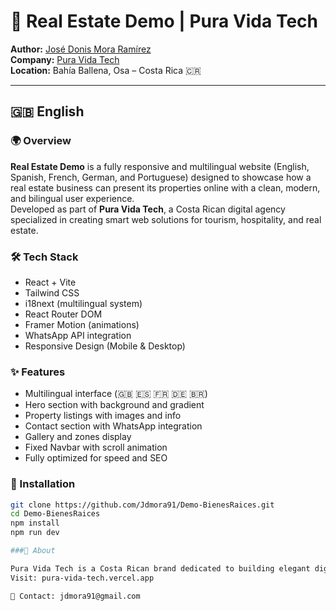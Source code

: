 # 🏡 Real Estate Demo | Pura Vida Tech

**Author:** [José Donis Mora Ramírez](https://github.com/Jdmora91)  
**Company:** [Pura Vida Tech](https://pura-vida-tech.vercel.app)  
**Location:** Bahía Ballena, Osa – Costa Rica 🇨🇷  

---

## 🇬🇧 English

### 🌍 Overview
**Real Estate Demo** is a fully responsive and multilingual website (English, Spanish, French, German, and Portuguese) designed to showcase how a real estate business can present its properties online with a clean, modern, and bilingual user experience.  
Developed as part of **Pura Vida Tech**, a Costa Rican digital agency specialized in creating smart web solutions for tourism, hospitality, and real estate.

### 🛠️ Tech Stack
- React + Vite  
- Tailwind CSS  
- i18next (multilingual system)  
- React Router DOM  
- Framer Motion (animations)  
- WhatsApp API integration  
- Responsive Design (Mobile & Desktop)

### ✨ Features
- Multilingual interface (🇬🇧 🇪🇸 🇫🇷 🇩🇪 🇧🇷)  
- Hero section with background and gradient  
- Property listings with images and info  
- Contact section with WhatsApp integration  
- Gallery and zones display  
- Fixed Navbar with scroll animation  
- Fully optimized for speed and SEO  

### 🚀 Installation
```bash
git clone https://github.com/Jdmora91/Demo-BienesRaices.git
cd Demo-BienesRaices
npm install
npm run dev

###💼 About

Pura Vida Tech is a Costa Rican brand dedicated to building elegant digital experiences for local and international clients.
Visit: pura-vida-tech.vercel.app

📧 Contact: jdmora91@gmail.com
